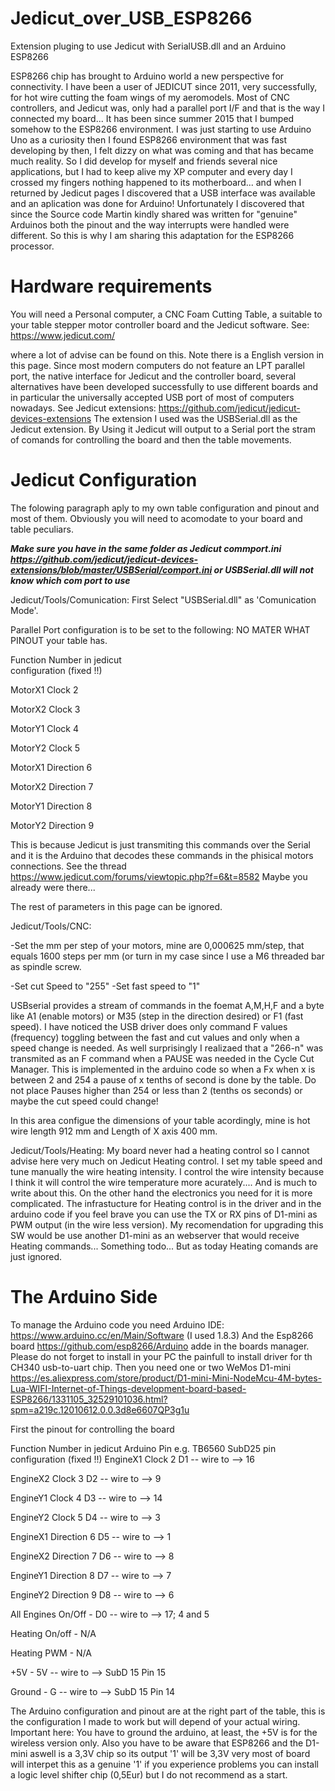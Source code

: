 # Jedicut_over_USB_ESP8266
Extension pluging to use Jedicut with SerialUSB.dll and an Arduino ESP8266

ESP8266 chip has brought to Arduino world a new perspective for connectivity.
I have been a user of JEDICUT since 2011, very successfully, for hot wire cutting the foam wings of my aeromodels. Most of CNC controllers, and Jedicut was, only had a parallel port I/F and that is the way I connected my board... It has been since summer 2015 that I bumped somehow to the ESP8266 environment.
I was just starting to use Arduino Uno as a curiosity then I found ESP8266 environment that was fast developing by then, I felt dizzy on what was coming and that has became much reality.
So I did develop for myself and friends several nice applications, but I had to keep alive my XP computer and every day I crossed my fingers nothing happened to its motherboard... and when I returned by Jedicut pages I discovered that a USB interface was available and an aplication was done for Arduino!
Unfortunately I discovered that since the Source code Martin kindly shared was written for "genuine" Arduinos both the pinout and the way interrupts were handled were different.
So this is why I am sharing this adaptation for the ESP8266 processor.

# Hardware requirements

You will need a Personal computer, a CNC Foam Cutting Table, a suitable to your table stepper motor controller board and the Jedicut software.
See:
https://www.jedicut.com/

where a lot of advise can be found on this. Note there is a English version in this page.
Since most modern computers do not feature an LPT parallel port, the native interface for Jedicut and the controller board, several alternatives have been developed successfully to use different boards and in particular the universally accepted USB port of most of computers nowadays.
See Jedicut extensions:
https://github.com/jedicut/jedicut-devices-extensions
The extension I used was the USBSerial.dll as the Jedicut extension. By Using it Jedicut will output to a Serial port the stram of comands for controlling the board and then the table movements.

# Jedicut Configuration
The folowing paragraph aply to my own table configuration and pinout and most of them. Obviously you will need to acomodate to your board and table peculiars.

***Make sure you have in the same folder as Jedicut commport.ini
https://github.com/jedicut/jedicut-devices-extensions/blob/master/USBSerial/comport.ini
or USBSerial.dll will not know which com port to use***

Jedicut/Tools/Comunication:
First Select "USBSerial.dll" as 'Comunication Mode'.

Parallel Port configuration is to be set to the following: NO MATER WHAT PINOUT your table has.

Function        Number in jedicut        
                configuration
                (fixed !!)
                           
MotorX1 Clock     2   

MotorX2 Clock     3      

MotorY1 Clock     4 

MotorY2 Clock     5  

MotorX1 Direction 6  

MotorX2 Direction 7    

MotorY1 Direction 8 

MotorY2 Direction 9 

This is because Jedicut is just transmiting this commands over the Serial and it is the Arduino that decodes these commands in the  phisical motors connections. See the thread https://www.jedicut.com/forums/viewtopic.php?f=6&t=8582
Maybe you already were there...

The rest of parameters in this page can be ignored.

Jedicut/Tools/CNC:

-Set the mm per step of your motors, mine are 0,000625 mm/step, that equals 1600 steps per mm (or turn in my case since I use a M6 threaded bar as spindle screw.

-Set cut Speed to "255"
-Set fast speed to "1"

USBserial provides a stream of commands in the foemat A,M,H,F and a byte like A1 (enable motors) or M35 (step in the direction desired) or F1 (fast speed).
I have noticed the USB driver does only command F values (frequency) toggling between the fast and cut values and only when a speed change is needed. As well surprisingly I realizaed that a "266-n" was transmited as an F command when a PAUSE was needed in the Cycle Cut Manager.
This is implemented in the arduino code so when a Fx when x is between 2 and 254 a pause of x tenths of second is done by the table. Do not place Pauses higher than 254 or less than 2 (tenths os seconds) or maybe the cut speed could change!

In this area configue the dimensions of your table acordingly, mine is hot wire length 912 mm and Length of X axis 400 mm.


Jedicut/Tools/Heating:
My board never had a heating control so I cannot advise here very much on Jedicut Heating control. I set my table speed and tune manually the wire heating intensity. I control the wire intensity because I think it will control the wire temperature more acurately.... And is much to write about this. On the other hand the electronics you need for it is more complicated.
The infrastucture for Heating control is in the driver and in the arduino code if you feel brave you can use the TX or RX pins of D1-mini as PWM output (in the wire less version). My recomendation for upgrading this SW would be use another D1-mini as an webserver that would receive Heating commands... Something todo... But as today Heating comands are just ignored.

# The Arduino Side

To manage the Arduino code you need Arduino IDE: https://www.arduino.cc/en/Main/Software (I used 1.8.3)
And the Esp8266 board https://github.com/esp8266/Arduino adde in the boards manager.
Please do not forget to install in your PC the painfull to install driver for th CH340 usb-to-uart chip.
Then you need one or two WeMos D1-mini https://es.aliexpress.com/store/product/D1-mini-Mini-NodeMcu-4M-bytes-Lua-WIFI-Internet-of-Things-development-board-based-ESP8266/1331105_32529101036.html?spm=a219c.12010612.0.0.3d8e6607QP3g1u

First the pinout for controlling the board

Function               Number in jedicut              Arduino Pin            e.g. TB6560 SubD25 pin
                           configuration
                           (fixed !!)
EngineX1 Clock               2                                 D1      -- wire to -->       16   

EngineX2 Clock               3                                 D2      -- wire to -->        9

EngineY1 Clock               4                                 D3      -- wire to -->        14

EngineY2 Clock               5                                 D4      -- wire to -->        3

EngineX1 Direction           6                                 D5      -- wire to -->        1

EngineX2 Direction           7                                 D6      -- wire to -->        8

EngineY1 Direction           8                                 D7      -- wire to -->        7

EngineY2 Direction           9                                 D8      -- wire to -->        6

All Engines On/Off           -                                 D0      -- wire to -->       17; 4 and 5

Heating On/off               -                                 N/A     

Heating PWM                  -                                 N/A    

+5V                          -                                 5V       -- wire to -->  SubD 15 Pin 15

Ground                       -                                  G       -- wire to -->  SubD 15 Pin 14

The Arduino configuration and pinout are at the right part of the table, this is the configuration I made to work but will depend of your actual wiring.
Important here:
You have to ground the arduino, at least, the +5V is for the wireless version only.
Also you have to be aware that ESP8266 and the D1-mini aswell is a 3,3V chip so its output '1' will be 3,3V very most of board will interpet this as a genuine '1' if you experience problems you can install a logic level shifter chip (0,5Eur) but I do not recommend as a start.

